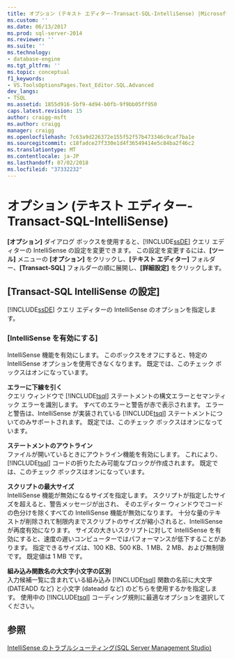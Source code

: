 ```yaml
---
title: オプション (テキスト エディター-Transact-SQL-IntelliSense) |Microsoft Docs
ms.custom: ''
ms.date: 06/13/2017
ms.prod: sql-server-2014
ms.reviewer: ''
ms.suite: ''
ms.technology:
- database-engine
ms.tgt_pltfrm: ''
ms.topic: conceptual
f1_keywords:
- VS.ToolsOptionsPages.Text_Editor.SQL.Advanced
dev_langs:
- TSQL
ms.assetid: 1855d916-5bf9-4d94-b0fb-9f9bb05ff950
caps.latest.revision: 15
author: craigg-msft
ms.author: craigg
manager: craigg
ms.openlocfilehash: 7c63a9d226372e155f52f57b473346c9caf7ba1e
ms.sourcegitcommit: c18fadce27f330e1d4f36549414e5c84ba2f46c2
ms.translationtype: MT
ms.contentlocale: ja-JP
ms.lasthandoff: 07/02/2018
ms.locfileid: "37332232"
---
```

# <a name="options-text-editor-transact-sql-intellisense"></a>オプション (テキスト エディター-Transact-SQL-IntelliSense)
  **[オプション]** ダイアログ ボックスを使用すると、[!INCLUDE[ssDE](../includes/ssde-md.md)] クエリ エディターの IntelliSense の設定を変更できます。 この設定を変更するには、**[ツール]** メニューの **[オプション]** をクリックし、**[テキスト エディター]** フォルダー、**[Transact-SQL]** フォルダーの順に展開し、**[詳細設定]** をクリックします。  
  
## <a name="transact-sql-intellisense-settings"></a>[Transact-SQL IntelliSense の設定]  
 [!INCLUDE[ssDE](../includes/ssde-md.md)] クエリ エディターの IntelliSense のオプションを指定します。  
  
### <a name="enable-intellisense"></a>[IntelliSense を有効にする]  
 IntelliSense 機能を有効にします。 このボックスをオフにすると、特定の IntelliSense オプションを使用できなくなります。 既定では、このチェック ボックスはオンになっています。  
  
 **エラーに下線を引く**  
 クエリ ウィンドウで [!INCLUDE[tsql](../includes/tsql-md.md)] ステートメントの構文エラーとセマンティック エラーを識別します。 すべてのエラーと警告が赤で表示されます。 エラーと警告は、IntelliSense が実装されている [!INCLUDE[tsql](../includes/tsql-md.md)] ステートメントについてのみサポートされます。 既定では、このチェック ボックスはオンになっています。  
  
 **ステートメントのアウトライン**  
 ファイルが開いているときにアウトライン機能を有効にします。 これにより、[!INCLUDE[tsql](../includes/tsql-md.md)] コードの折りたたみ可能なブロックが作成されます。 既定では、このチェック ボックスはオンになっています。  
  
 **スクリプトの最大サイズ**  
 IntelliSense 機能が無効になるサイズを指定します。 スクリプトが指定したサイズを超えると、警告メッセージが出され、 そのエディター ウィンドウでコードの色分けを除くすべての IntelliSense 機能が無効になります。 十分な量のテキストが削除されて制限内までスクリプトのサイズが縮小されると、IntelliSense が再度有効になります。 サイズの大きいスクリプトに対して IntelliSense を有効にすると、速度の遅いコンピューターではパフォーマンスが低下することがあります。 指定できるサイズは、100 KB、500 KB、1 MB、2 MB、および無制限です。 既定値は 1 MB です。  
  
 **組み込み関数名の大文字小文字の区別**  
 入力候補一覧に含まれている組み込み [!INCLUDE[tsql](../includes/tsql-md.md)] 関数の名前に大文字 (DATEADD など) と小文字 (dateadd など) のどちらを使用するかを指定します。 使用中の [!INCLUDE[tsql](../includes/tsql-md.md)] コーディング規則に最適なオプションを選択してください。  
  
## <a name="see-also"></a>参照  
 [IntelliSense のトラブルシューティング&#40;SQL Server Management Studio&#41;](../relational-databases/scripting/troubleshooting-intellisense.md)  
  
  
